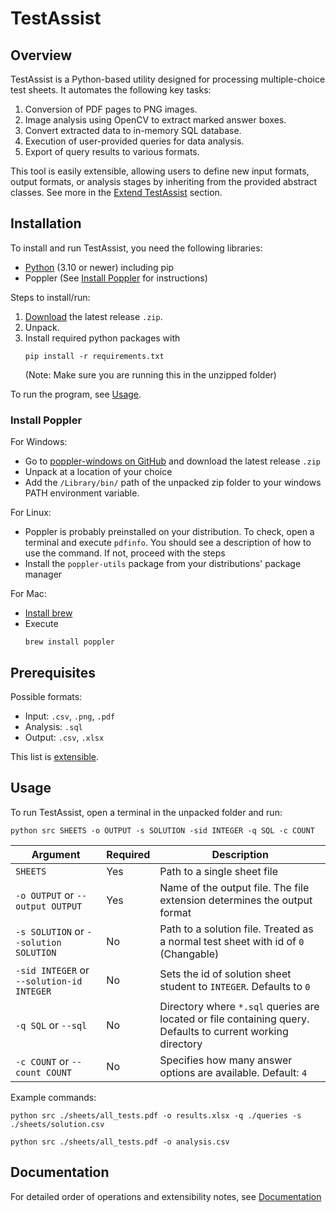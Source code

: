 # TestAssist

## Overview

TestAssist is a Python-based utility designed for processing multiple-choice test sheets. It automates the following key tasks:

1. Conversion of PDF pages to PNG images.
2. Image analysis using OpenCV to extract marked answer boxes.
3. Convert extracted data to in-memory SQL database.
4. Execution of user-provided queries for data analysis.
5. Export of query results to various formats.

This tool is easily extensible, allowing users to define new input formats, output formats, or analysis stages by inheriting from the provided abstract classes. See more in the [Extend TestAssist](DOCS.md#extend-testassist) section.

## Installation

To install and run TestAssist, you need the following libraries:

- [Python](https://www.python.org/downloads/) (3.10 or newer) including pip
- Poppler (See [Install Poppler](#install-poppler) for instructions)

Steps to install/run:

1. [Download](/releases/latest) the latest release `.zip`.
2. Unpack.
3. Install required python packages with
	```shell
	pip install -r requirements.txt 
	```
	(Note: Make sure you are running this in the unzipped folder)

To run the program, see [Usage](#usage).

### Install Poppler

For Windows: 
- Go to [poppler-windows on GitHub](https://github.com/oschwartz10612/poppler-windows) and download the latest release `.zip`
- Unpack at a location of your choice
- Add the `/Library/bin/` path of the unpacked zip folder to your windows PATH environment variable.

For Linux:
- Poppler is probably preinstalled on your distribution. To check, open a terminal and execute `pdfinfo`. You should see a description of how to use the command. If not, proceed with the steps
- Install the `poppler-utils` package from your distributions' package manager
  
For Mac:
- [Install brew](https://brew.sh/)
- Execute
	```shell
	brew install poppler
	```

## Prerequisites

Possible formats:
- Input: `.csv`, `.png`, `.pdf`
- Analysis: `.sql`
- Output: `.csv`, `.xlsx`

This list is [extensible](DOCS.md#extend-testassist).

## Usage

To run TestAssist, open a terminal in the unpacked folder and run:

```shell
python src SHEETS -o OUTPUT -s SOLUTION -sid INTEGER -q SQL -c COUNT
```

Argument | Required | Description
-- | -- | --
`SHEETS` | Yes | Path to a single sheet file
`-o OUTPUT` or `--output OUTPUT` | Yes | Name of the output file. The file extension determines the output format
`-s SOLUTION` or `--solution SOLUTION` | No | Path to a solution file. Treated as a normal test sheet with id of `0` (Changable)
`-sid INTEGER` or `--solution-id INTEGER` | No | Sets the id of solution sheet student to `INTEGER`. Defaults to `0`
`-q SQL` or `--sql` | No | Directory where `*.sql` queries are located or file containing query. Defaults to current working directory
`-c COUNT` or `--count COUNT` | No | Specifies how many answer options are available. Default: `4`


Example commands:
```shell
python src ./sheets/all_tests.pdf -o results.xlsx -q ./queries -s ./sheets/solution.csv
```

```shell
python src ./sheets/all_tests.pdf -o analysis.csv
```

## Documentation

For detailed order of operations and extensibility notes, see [Documentation](DOCS.md)

